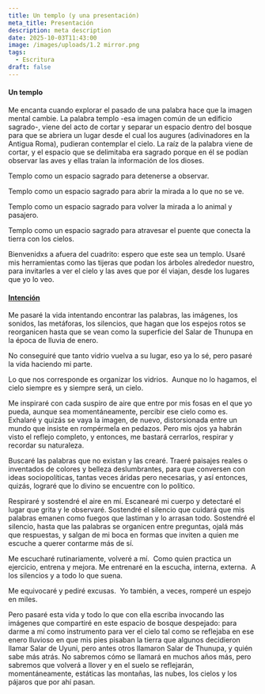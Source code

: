 ```yaml
---
title: Un templo (y una presentación)
meta_title: Presentación
description: meta description
date: 2025-10-03T11:43:00
image: /images/uploads/1.2 mirror.png
tags:
  - Escritura
draft: false
---
```

#### Un templo

Me encanta cuando explorar el pasado de una palabra hace que la imagen mental cambie. La palabra templo -esa imagen común de un edificio sagrado-, viene del acto de cortar y separar un espacio dentro del bosque para que se abriera un lugar desde el cual los augures (adivinadores en la Antigua Roma), pudieran contemplar el cielo. La raíz de la palabra viene de cortar, y el espacio que se delimitaba era sagrado porque en él se podían observar las aves y ellas traían la información de los dioses.

Templo como un espacio sagrado para detenerse a observar.

Templo como un espacio sagrado para abrir la mirada a lo que no se ve. 

Templo como un espacio sagrado para volver la mirada a lo animal y pasajero. 

Templo como un espacio sagrado para atravesar el puente que conecta la tierra con los cielos. 

Bienvenidxs a afuera del cuadrito: espero que este sea un templo. Usaré mis herramientas como las tijeras que podan los árboles alrededor nuestro, para invitarles a ver el cielo y las aves que por él viajan, desde los lugares que yo lo veo. 

#### [Intención]()

Me pasaré la vida intentando encontrar las palabras, las imágenes, los sonidos, las metáforas, los silencios, que hagan que los espejos rotos se reorganicen hasta que se vean como la superficie del Salar de Thunupa en la época de lluvia de enero. 

No conseguiré que tanto vidrio vuelva a su lugar, eso ya lo sé, pero pasaré la vida haciendo mi parte. 

Lo que nos corresponde es organizar los vidrios. 
Aunque no lo hagamos, el cielo siempre es y siempre será, un cielo. 

Me inspiraré con cada suspiro de aire que entre por mis fosas en el que yo pueda, aunque sea momentáneamente, percibir ese cielo como es. Exhalaré y quizás se vaya la imagen, de nuevo, distorsionada entre un mundo que insiste en rompérmela en pedazos. Pero mis ojos ya habrán visto el reflejo completo, y entonces, me bastará cerrarlos, respirar y recordar su naturaleza. 

Buscaré las palabras que no existan y las crearé. Traeré paisajes reales o inventados de colores y belleza deslumbrantes, para que conversen con ideas sociopolíticas, tantas veces áridas pero necesarias, y así entonces, quizás, lograré que lo divino se encuentre con lo político. 

Respiraré y sostendré el aire en mí. Escanearé mi cuerpo y detectaré el lugar que grita y le observaré. Sostendré el silencio que cuidará que mis palabras emanen como fuegos que lastiman y lo arrasan todo. Sostendré el silencio, hasta que las palabras se organicen entre preguntas, ojalá más que respuestas, y salgan de mi boca en formas que inviten a quien me escuche a querer contarme más de sí. 

Me escucharé rutinariamente, volveré a mí. 
Como quien practica un ejercicio, entrena y mejora.
Me entrenaré en la escucha, interna, externa. 
A los silencios y a todo lo que suena. 

Me equivocaré y pediré excusas. 
Yo también, a veces, romperé un espejo en miles.

Pero pasaré esta vida y todo lo que con ella escriba invocando las imágenes que compartiré en este espacio de bosque despejado: para darme a mí como instrumento para ver el cielo tal como se reflejaba en ese enero lluvioso en que mis pies pisaban la tierra que algunos decidieron llamar Salar de Uyuni, pero antes otros llamaron Salar de Thunupa, y quién sabe más atrás. No sabremos cómo se llamará en muchos años más, pero sabremos que volverá a llover y en el suelo se reflejarán, momentáneamente, estáticas las montañas, las nubes, los cielos y los pájaros que por ahí pasan.
